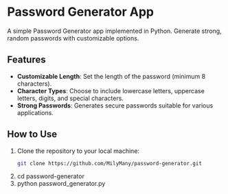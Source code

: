 # Password Generator App

A simple Password Generator app implemented in Python. Generate strong, random passwords with customizable options.

## Features

- **Customizable Length**: Set the length of the password (minimum 8 characters).
- **Character Types**: Choose to include lowercase letters, uppercase letters, digits, and special characters.
- **Strong Passwords**: Generates secure passwords suitable for various applications.

## How to Use

1. Clone the repository to your local machine:
   ```bash
   git clone https://github.com/MilyMany/password-generator.git
2. cd password-generator
3. python password_generator.py

